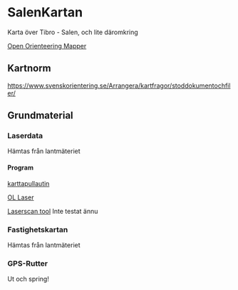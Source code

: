 # SalenKartan

Karta över Tibro - Salen, och lite däromkring

[Open Orienteering Mapper](https://www.openorienteering.org/apps/mapper/)

## Kartnorm

https://www.svenskorientering.se/Arrangera/kartfragor/stoddokumentochfiler/

## Grundmaterial

### Laserdata

Hämtas från lantmäteriet

#### Program

[karttapullautin](http://www.routegadget.net/karttapullautin/)

[OL Laser](https://oapp.se/Applikationer/OL_Laser.html)

[Laserscan tool](https://www.openorienteering.org/apps/laserscan-tool/)
Inte testat ännu

### Fastighetskartan

Hämtas från lantmäteriet

### GPS-Rutter

Ut och spring!
